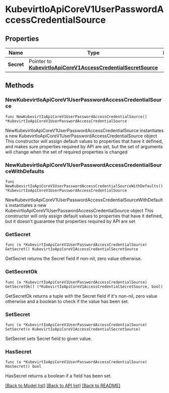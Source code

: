# KubevirtIoApiCoreV1UserPasswordAccessCredentialSource

## Properties

Name | Type | Description | Notes
------------ | ------------- | ------------- | -------------
**Secret** | Pointer to [**KubevirtIoApiCoreV1AccessCredentialSecretSource**](KubevirtIoApiCoreV1AccessCredentialSecretSource.md) |  | [optional] 

## Methods

### NewKubevirtIoApiCoreV1UserPasswordAccessCredentialSource

`func NewKubevirtIoApiCoreV1UserPasswordAccessCredentialSource() *KubevirtIoApiCoreV1UserPasswordAccessCredentialSource`

NewKubevirtIoApiCoreV1UserPasswordAccessCredentialSource instantiates a new KubevirtIoApiCoreV1UserPasswordAccessCredentialSource object
This constructor will assign default values to properties that have it defined,
and makes sure properties required by API are set, but the set of arguments
will change when the set of required properties is changed

### NewKubevirtIoApiCoreV1UserPasswordAccessCredentialSourceWithDefaults

`func NewKubevirtIoApiCoreV1UserPasswordAccessCredentialSourceWithDefaults() *KubevirtIoApiCoreV1UserPasswordAccessCredentialSource`

NewKubevirtIoApiCoreV1UserPasswordAccessCredentialSourceWithDefaults instantiates a new KubevirtIoApiCoreV1UserPasswordAccessCredentialSource object
This constructor will only assign default values to properties that have it defined,
but it doesn't guarantee that properties required by API are set

### GetSecret

`func (o *KubevirtIoApiCoreV1UserPasswordAccessCredentialSource) GetSecret() KubevirtIoApiCoreV1AccessCredentialSecretSource`

GetSecret returns the Secret field if non-nil, zero value otherwise.

### GetSecretOk

`func (o *KubevirtIoApiCoreV1UserPasswordAccessCredentialSource) GetSecretOk() (*KubevirtIoApiCoreV1AccessCredentialSecretSource, bool)`

GetSecretOk returns a tuple with the Secret field if it's non-nil, zero value otherwise
and a boolean to check if the value has been set.

### SetSecret

`func (o *KubevirtIoApiCoreV1UserPasswordAccessCredentialSource) SetSecret(v KubevirtIoApiCoreV1AccessCredentialSecretSource)`

SetSecret sets Secret field to given value.

### HasSecret

`func (o *KubevirtIoApiCoreV1UserPasswordAccessCredentialSource) HasSecret() bool`

HasSecret returns a boolean if a field has been set.


[[Back to Model list]](../README.md#documentation-for-models) [[Back to API list]](../README.md#documentation-for-api-endpoints) [[Back to README]](../README.md)


